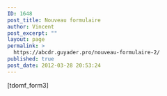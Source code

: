 ```yaml
---
ID: 1648
post_title: Nouveau formulaire
author: Vincent
post_excerpt: ""
layout: page
permalink: >
  https://abcdr.guyader.pro/nouveau-formulaire-2/
published: true
post_date: 2012-03-28 20:53:24
---
```

[tdomf_form3]